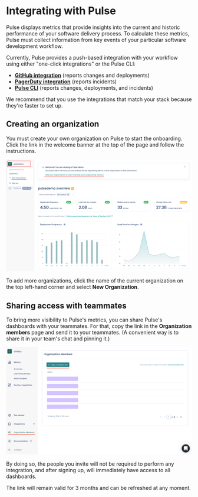 # Integrating with Pulse

Pulse displays metrics that provide insights into the current and historic performance of your software delivery process. To calculate these metrics, Pulse must collect information from key events of your particular software development workflow.

Currently, Pulse provides a push-based integration with your workflow using either "one-click integrations" or the Pulse CLI:

-   **[GitHub integration](one-click-integrations.md#github)** (reports changes and deployments)
-   **[PagerDuty integration](one-click-integrations.md#pagerduty)** (reports incidents)
-   **[Pulse CLI](cli/installing-the-pulse-cli.md)** (reports changes, deployments, and incidents)

We recommend that you use the integrations that match your stack because they're faster to set up.

## Creating an organization

You must create your own organization on Pulse to start the onboarding. Click the link in the welcome banner at the top of the page and follow the instructions.

![Adding a new organization on Pulse](images/organization-add.png)

To add more organizations, click the name of the current organization on the top left-hand corner and select **New Organization**.

## Sharing access with teammates

To bring more visibility to Pulse's metrics, you can share Pulse's dashboards with your teammates. For that, copy the link in the **Organization members** page and send it to your teammates. (A convenient way is to share it in your team's chat and pinning it.)

![Inviting teammates to Pulse](images/inviting-members.png)

By doing so, the people you invite will not be required to perform any integration, and after signing up, will immediately have access to all dashboards.

The link will remain valid for 3 months and can be refreshed at any moment.
